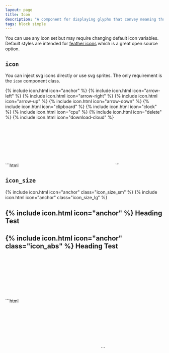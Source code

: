 ```yaml
---
layout: page
title: Icon
description: "A component for displaying glyphs that convey meaning through iconography."
tags: block simple
---
```


<div class="notice notice_type_info">You can use any icon set but may require changing default icon variables. Default styles are intended for <a href="https://feathericons.com/">feather icons</a> which is a great open source option.</div>

## `icon`

You can inject svg icons directly or use svg sprites. The only requirement is the `icon` component class.

<div class="demo grid grid_md">
  <div class="grid__item">
  <div class="demo__render">
    {% include icon.html icon="anchor" %}
    {% include icon.html icon="arrow-left" %}
    {% include icon.html icon="arrow-right" %}
    {% include icon.html icon="arrow-up" %}
    {% include icon.html icon="arrow-down" %}
    {% include icon.html icon="clipboard" %}
    {% include icon.html icon="clock" %}
    {% include icon.html icon="cpu" %}
    {% include icon.html icon="delete" %}
    {% include icon.html icon="download-cloud" %}
  </div>
  </div>
  <div class="grid__item size_6">
  <div class="demo__code" markdown="1">
```html
<svg role="img" class="icon">
  <use xlink:href="#github"></use>
</svg>
```
  </div>
  </div>
</div>

## `icon_size`

<div class="demo grid grid_md">
  <div class="grid__item">
  <div class="demo__render spacing">
    <div class="demo__group level level_wrap">
      {% include icon.html icon="anchor" class="icon_size_sm" %}
      {% include icon.html icon="anchor" class="icon_size_lg" %}
    </div>
    <div class="demo__group type">
      <h2>
        {% include icon.html icon="anchor" %}
        Heading Test
      </h2>
      <h2>
        {% include icon.html icon="anchor" class="icon_abs" %}
        Heading Test
      </h2>
    </div>
  </div>
  </div>
  <div class="grid__item size_6">
  <div class="demo__code" markdown="1">
```html
<svg role="img" class="icon icon_size_sm">
  <use xlink:href="#anchor"></use>
</svg>

<svg role="img" class="icon icon_size_lg">
  <use xlink:href="#anchor"></use>
</svg>
```
  </div>
  </div>
</div>
